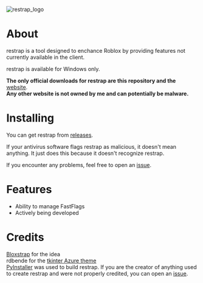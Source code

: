 ![restrap_logo](https://github.com/user-attachments/assets/5f9291a5-f801-4a77-bc5e-cb65435f9245)

# About

restrap is a tool designed to enchance Roblox by providing features not currently available in the client.

restrap is available for Windows only.

**The only official downloads for restrap are this repository and the** [website](https://sites.google.com/view/restrap-roblox).\
**Any other website is not owned by me and can potentially be malware.**

# Installing

You can get restrap from [releases](https://github.com/itstheguy4873/restrap/releases).

If your antivirus software flags restrap as malicious, it doesn't mean anything. It just does this because it doesn't recognize restrap.

If you encounter any problems, feel free to open an [issue](https://github.com/itstheguy4873/restrap/issues).

# Features

* Ability to manage FastFlags
* Actively being developed

# Credits

[Bloxstrap](https://github.com/bloxstraplabs/bloxstrap/) for the idea\
rdbende for the [tkinter Azure theme](https://github.com/rdbende/Azure-ttk-theme)\
[PyInstaller](https://pyinstaller.org/) was used to build restrap.
If you are the creator of anything used to create restrap and were not properly credited, you can open an [issue](https://github.com/itstheguy4873/restrap/issues).

